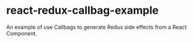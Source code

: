# react-redux-callbag-example
An example of use Callbags to generate Redux side effects from a React Component.
